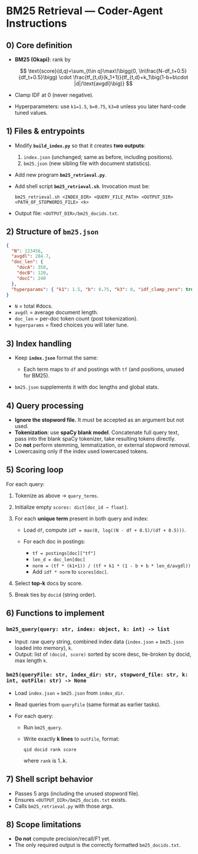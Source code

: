 

# BM25 Retrieval — Coder-Agent Instructions

## 0) Core definition

* **BM25 (Okapi)**: rank by

  $$
  \text{score}(d,q)=\sum_{t\in q}\max\!\bigg(0, \ln\frac{N-df_t+0.5}{df_t+0.5}\bigg) \cdot \frac{tf_{t,d}(k_1+1)}{tf_{t,d}+k_1\big(1-b+b\cdot |d|/\text{avgdl}\big)}
  $$
* Clamp IDF at 0 (never negative).
* Hyperparameters: use `k1=1.5`, `b=0.75`, `k3=0` unless you later hard-code tuned values.

## 1) Files & entrypoints

* Modify **`build_index.py`** so that it creates **two outputs**:

  1. `index.json` (unchanged; same as before, including positions).
  2. `bm25.json` (new sibling file with document statistics).
* Add new program **`bm25_retrieval.py`**.
* Add shell script **`bm25_retrieval.sh`**.
  Invocation must be:

  ```
  bm25_retrieval.sh <INDEX_DIR> <QUERY_FILE_PATH> <OUTPUT_DIR> <PATH_OF_STOPWORDS_FILE> <k>
  ```
* Output file: `<OUTPUT_DIR>/bm25_docids.txt`.

## 2) Structure of `bm25.json`

```json
{
  "N": 123456,
  "avgdl": 284.7,
  "doc_len": {
    "docA": 350,
    "docB": 120,
    "docC": 240
  },
  "hyperparams": { "k1": 1.5, "b": 0.75, "k3": 0, "idf_clamp_zero": true }
}
```

* `N` = total #docs.
* `avgdl` = average document length.
* `doc_len` = per-doc token count (post tokenization).
* `hyperparams` = fixed choices you will later tune.

## 3) Index handling

* Keep **`index.json`** format the same:

  * Each term maps to `df` and postings with `tf` (and positions, unused for BM25).
* `bm25.json` supplements it with doc lengths and global stats.

## 4) Query processing

* **Ignore the stopword file.**
  It must be accepted as an argument but not used.
* **Tokenization**: use **spaCy blank model**. Concatenate full query text, pass into the blank spaCy tokenizer, take resulting tokens directly.
* Do **not** perform stemming, lemmatization, or external stopword removal.
* Lowercasing only if the index used lowercased tokens.

## 5) Scoring loop

For each query:

1. Tokenize as above → `query_terms`.
2. Initialize empty `scores: dict[doc_id → float]`.
3. For each **unique term** present in both query and index:

   * Load `df`, compute `idf = max(0, log((N - df + 0.5)/(df + 0.5)))`.
   * For each doc in postings:

     * `tf = postings[doc]["tf"]`
     * `len_d = doc_len[doc]`
     * `norm = (tf * (k1+1)) / (tf + k1 * (1 - b + b * len_d/avgdl))`
     * Add `idf * norm` to `scores[doc]`.
4. Select **top-k** docs by score.
5. Break ties by `docid` (string order).

## 6) Functions to implement

### `bm25_query(query: str, index: object, k: int) -> list`

* Input: raw query string, combined index data (`index.json` + `bm25.json` loaded into memory), `k`.
* Output: list of `(docid, score)` sorted by score desc, tie-broken by docid, max length `k`.

### `bm25(queryFile: str, index_dir: str, stopword_file: str, k: int, outFile: str) -> None`

* Load `index.json` + `bm25.json` from `index_dir`.
* Read queries from `queryFile` (same format as earlier tasks).
* For each query:

  * Run `bm25_query`.
  * Write exactly **k lines** to `outFile`, format:

    ```
    qid docid rank score
    ```

    where `rank` is 1..k.

## 7) Shell script behavior

* Passes 5 args (including the unused stopword file).
* Ensures `<OUTPUT_DIR>/bm25_docids.txt` exists.
* Calls `bm25_retrieval.py` with those args.

## 8) Scope limitations

* **Do not** compute precision/recall/F1 yet.
* The only required output is the correctly formatted `bm25_docids.txt`.

